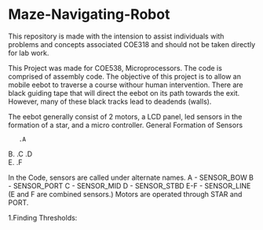 # Maze-Navigating-Robot

This repository is made with the intension to assist individuals with problems and concepts associated COE318 and should not be taken directly for lab work.

This Project was made for COE538, Microprocessors.
The code is comprised of assembly code.
The objective of this project is to allow an mobile eebot to traverse a course withour human intervention.
There are black guiding tape that will direct the eebot on its path towards the exit. However, many of these black tracks lead to deadends (walls).

The eebot generally consist of 2 motors, a LCD panel, led sensors in the formation of a star, and a micro controller.
General Formation of Sensors
       
       .A     
   B.  .C .D    
     E. .F

In the Code, sensors are called under alternate names.
 A - SENSOR_BOW
 B - SENSOR_PORT
 C - SENSOR_MID
 D - SENSOR_STBD
 E-F - SENSOR_LINE (E and F are combined sensors.)
 Motors are operated through STAR and PORT.
 
 1.Finding Thresholds:
 
                                                                                                
